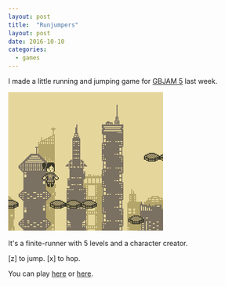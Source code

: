 ```yaml
---
layout: post
title:  "Runjumpers"
layout: post
date: 2016-10-10
categories:
  - games
---
```

I made a little running and jumping game for [GBJAM 5](https://itch.io/jam/gbjam-5) last week.

![Runjumpers Screenshot](/i/runjumpers04.gif)

It's a finite-runner with 5 levels and a character creator.

[z] to jump.
[x] to hop.

You can play [here](https://walsh9.github.io/runjumpers/) or [here](https://walsh9.itch.io/runjumpers).
